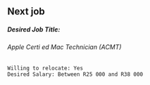 ## Next job

##### Desired Job Title:
###### Apple Certi ed Mac Technician (ACMT)
    Willing to relocate: Yes
    Desired Salary: Between R25 000 and R38 000